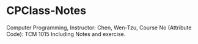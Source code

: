 # CPClass-Notes
Computer Programming, Instructor: Chen, Wen-Tzu, Course No (Attribute Code): TCM 1015
Including Notes and exercise.
